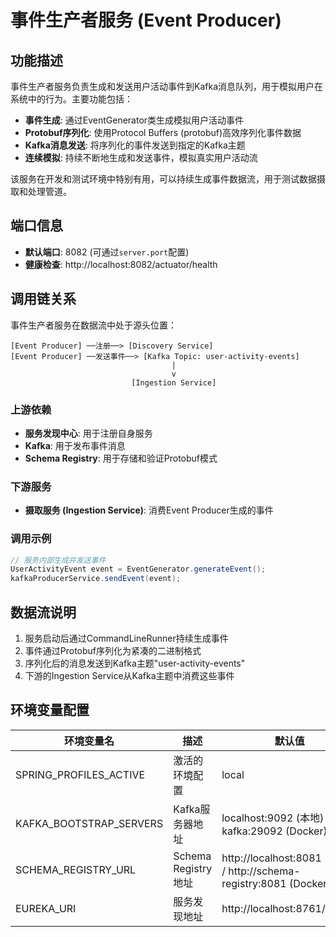 # 事件生产者服务 (Event Producer)

## 功能描述

事件生产者服务负责生成和发送用户活动事件到Kafka消息队列，用于模拟用户在系统中的行为。主要功能包括：

- **事件生成**: 通过EventGenerator类生成模拟用户活动事件
- **Protobuf序列化**: 使用Protocol Buffers (protobuf)高效序列化事件数据
- **Kafka消息发送**: 将序列化的事件发送到指定的Kafka主题
- **连续模拟**: 持续不断地生成和发送事件，模拟真实用户活动流

该服务在开发和测试环境中特别有用，可以持续生成事件数据流，用于测试数据摄取和处理管道。

## 端口信息

- **默认端口**: 8082 (可通过`server.port`配置)
- **健康检查**: http://localhost:8082/actuator/health

## 调用链关系

事件生产者服务在数据流中处于源头位置：

```
[Event Producer] ──注册──> [Discovery Service]
[Event Producer] ──发送事件──> [Kafka Topic: user-activity-events]
                                    |
                                    v
                           [Ingestion Service]
```

### 上游依赖

- **服务发现中心**: 用于注册自身服务
- **Kafka**: 用于发布事件消息
- **Schema Registry**: 用于存储和验证Protobuf模式

### 下游服务

- **摄取服务 (Ingestion Service)**: 消费Event Producer生成的事件

### 调用示例

```java
// 服务内部生成并发送事件
UserActivityEvent event = EventGenerator.generateEvent();
kafkaProducerService.sendEvent(event);
```

## 数据流说明

1. 服务启动后通过CommandLineRunner持续生成事件
2. 事件通过Protobuf序列化为紧凑的二进制格式
3. 序列化后的消息发送到Kafka主题"user-activity-events"
4. 下游的Ingestion Service从Kafka主题中消费这些事件

## 环境变量配置

| 环境变量名 | 描述 | 默认值 |
|------------|------|--------|
| SPRING_PROFILES_ACTIVE | 激活的环境配置 | local |
| KAFKA_BOOTSTRAP_SERVERS | Kafka服务器地址 | localhost:9092 (本地) / kafka:29092 (Docker) |
| SCHEMA_REGISTRY_URL | Schema Registry地址 | http://localhost:8081 (本地) / http://schema-registry:8081 (Docker) |
| EUREKA_URI | 服务发现地址 | http://localhost:8761/eureka |
